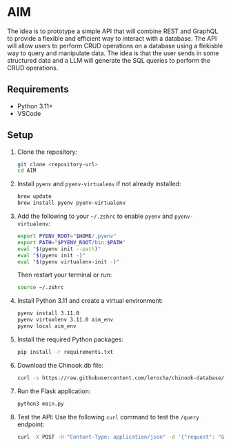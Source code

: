 # AIM

The idea is to prototype a simple API that will combine REST and GraphQL to provide a flexible and efficient way to interact with a database. The API will allow users to perform CRUD operations on a database using a flekisble way to query and manipulate data. 
The idea is that the user sends in some structured data and a LLM will generate the SQL queries to perform the CRUD operations. 

## Requirements

- Python 3.11+
- VSCode

## Setup

1. Clone the repository:
   ```bash
   git clone <repository-url>
   cd AIM
   ```

2. Install `pyenv` and `pyenv-virtualenv` if not already installed:
   ```bash
   brew update
   brew install pyenv pyenv-virtualenv
   ```

3. Add the following to your `~/.zshrc` to enable `pyenv` and `pyenv-virtualenv`:
   ```bash
   export PYENV_ROOT="$HOME/.pyenv"
   export PATH="$PYENV_ROOT/bin:$PATH"
   eval "$(pyenv init --path)"
   eval "$(pyenv init -)"
   eval "$(pyenv virtualenv-init -)"
   ```
   Then restart your terminal or run:
   ```bash
   source ~/.zshrc
   ```

4. Install Python 3.11 and create a virtual environment:
   ```bash
   pyenv install 3.11.0
   pyenv virtualenv 3.11.0 aim_env
   pyenv local aim_env
   ```

5. Install the required Python packages:
   ```bash
   pip install -r requirements.txt
   ```

6. Download the Chinook.db file:
   ```bash
   curl -s https://raw.githubusercontent.com/lerocha/chinook-database/master/ChinookDatabase/DataSources/Chinook_Sqlite.sql | sqlite3 Chinook.db
   ```

7. Run the Flask application:
   ```bash
   python3 main.py
   ```

8. Test the API:
   Use the following `curl` command to test the `/query` endpoint:
   ```bash
   curl -X POST -H "Content-Type: application/json" -d '{"request": "Get all artists"}' http://127.0.0.1:5000/query
   ```



